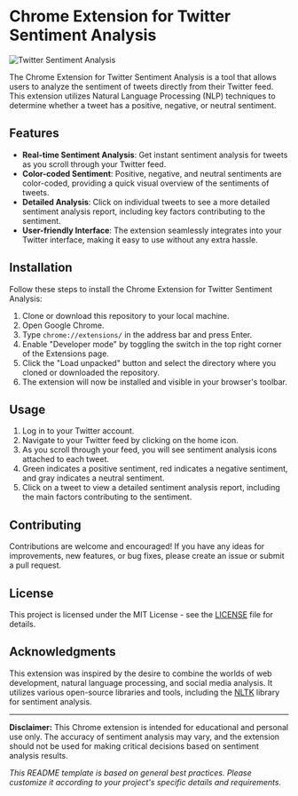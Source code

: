 # Chrome Extension for Twitter Sentiment Analysis

![Twitter Sentiment Analysis](https://raw.githubusercontent.com/mainak0907/ChromeExtenion-TwitterSentimentAnalysis/main/images/screenshot.png)

The Chrome Extension for Twitter Sentiment Analysis is a tool that allows users to analyze the sentiment of tweets directly from their Twitter feed. This extension utilizes Natural Language Processing (NLP) techniques to determine whether a tweet has a positive, negative, or neutral sentiment.

## Features

- **Real-time Sentiment Analysis**: Get instant sentiment analysis for tweets as you scroll through your Twitter feed.
- **Color-coded Sentiment**: Positive, negative, and neutral sentiments are color-coded, providing a quick visual overview of the sentiments of tweets.
- **Detailed Analysis**: Click on individual tweets to see a more detailed sentiment analysis report, including key factors contributing to the sentiment.
- **User-friendly Interface**: The extension seamlessly integrates into your Twitter interface, making it easy to use without any extra hassle.

## Installation

Follow these steps to install the Chrome Extension for Twitter Sentiment Analysis:

1. Clone or download this repository to your local machine.
2. Open Google Chrome.
3. Type `chrome://extensions/` in the address bar and press Enter.
4. Enable "Developer mode" by toggling the switch in the top right corner of the Extensions page.
5. Click the "Load unpacked" button and select the directory where you cloned or downloaded the repository.
6. The extension will now be installed and visible in your browser's toolbar.

## Usage

1. Log in to your Twitter account.
2. Navigate to your Twitter feed by clicking on the home icon.
3. As you scroll through your feed, you will see sentiment analysis icons attached to each tweet.
4. Green indicates a positive sentiment, red indicates a negative sentiment, and gray indicates a neutral sentiment.
5. Click on a tweet to view a detailed sentiment analysis report, including the main factors contributing to the sentiment.

## Contributing

Contributions are welcome and encouraged! If you have any ideas for improvements, new features, or bug fixes, please create an issue or submit a pull request.

## License

This project is licensed under the MIT License - see the [LICENSE](https://github.com/mainak0907/ChromeExtenion-TwitterSentimentAnalysis/blob/main/LICENSE) file for details.

## Acknowledgments

This extension was inspired by the desire to combine the worlds of web development, natural language processing, and social media analysis. It utilizes various open-source libraries and tools, including the [NLTK](https://www.nltk.org/) library for sentiment analysis.

---

**Disclaimer:** This Chrome extension is intended for educational and personal use only. The accuracy of sentiment analysis may vary, and the extension should not be used for making critical decisions based on sentiment analysis results.

*This README template is based on general best practices. Please customize it according to your project's specific details and requirements.*
